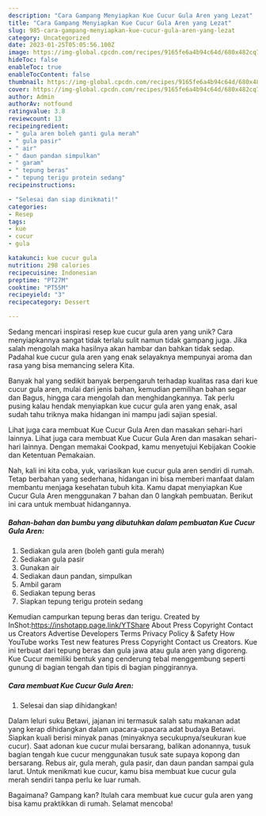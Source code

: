 ```yaml
---
description: "Cara Gampang Menyiapkan Kue Cucur Gula Aren yang Lezat"
title: "Cara Gampang Menyiapkan Kue Cucur Gula Aren yang Lezat"
slug: 985-cara-gampang-menyiapkan-kue-cucur-gula-aren-yang-lezat
category: Uncategorized
date: 2023-01-25T05:05:56.100Z
image: https://img-global.cpcdn.com/recipes/9165fe6a4b94c64d/680x482cq70/kue-cucur-gula-aren-foto-resep-utama.jpg
hideToc: false
enableToc: true
enableTocContent: false
thumbnail: https://img-global.cpcdn.com/recipes/9165fe6a4b94c64d/680x482cq70/kue-cucur-gula-aren-foto-resep-utama.jpg
cover: https://img-global.cpcdn.com/recipes/9165fe6a4b94c64d/680x482cq70/kue-cucur-gula-aren-foto-resep-utama.jpg
author: Admin
authorAv: notfound
ratingvalue: 3.8
reviewcount: 13
recipeingredient:
- " gula aren boleh ganti gula merah"
- " gula pasir"
- " air"
- " daun pandan simpulkan"
- " garam"
- " tepung beras"
- " tepung terigu protein sedang"
recipeinstructions:

- "Selesai dan siap dinikmati!"
categories:
- Resep
tags:
- kue
- cucur
- gula

katakunci: kue cucur gula 
nutrition: 298 calories
recipecuisine: Indonesian
preptime: "PT27M"
cooktime: "PT55M"
recipeyield: "3"
recipecategory: Dessert

---
```





Sedang mencari inspirasi resep kue cucur gula aren yang unik? Cara menyiapkannya sangat tidak terlalu sulit namun tidak gampang juga. Jika salah mengolah maka hasilnya akan hambar dan bahkan tidak sedap. Padahal kue cucur gula aren yang enak selayaknya mempunyai aroma dan rasa yang bisa memancing selera Kita.





Banyak hal yang sedikit banyak berpengaruh terhadap kualitas rasa dari kue cucur gula aren, mulai dari jenis bahan, kemudian pemilihan bahan segar dan Bagus, hingga cara mengolah dan menghidangkannya. Tak perlu pusing kalau hendak menyiapkan kue cucur gula aren yang enak,      asal sudah tahu triknya maka hidangan ini mampu jadi sajian spesial.














Lihat juga cara membuat Kue Cucur Gula Aren dan masakan sehari-hari lainnya. Lihat juga cara membuat Kue Cucur Gula Aren dan masakan sehari-hari lainnya. Dengan memakai Cookpad, kamu menyetujui Kebijakan Cookie dan Ketentuan Pemakaian.






Nah, kali ini kita coba, yuk, variasikan kue cucur gula aren sendiri di rumah. Tetap berbahan yang sederhana, hidangan ini bisa memberi manfaat dalam membantu menjaga kesehatan tubuh kita. Kamu dapat menyiapkan Kue Cucur Gula Aren menggunakan 7 bahan dan 0 langkah pembuatan. Berikut ini cara untuk membuat hidangannya.

<!--inarticleads1-->

##### Bahan-bahan dan bumbu yang dibutuhkan dalam pembuatan Kue Cucur Gula Aren:

1. Sediakan  gula aren (boleh ganti gula merah)
1. Sediakan  gula pasir
1. Gunakan  air
1. Sediakan  daun pandan, simpulkan
1. Ambil  garam
1. Sediakan  tepung beras
1. Siapkan  tepung terigu protein sedang


Kemudian campurkan tepung beras dan terigu. Created by InShot:https://inshotapp.page.link/YTShare About Press Copyright Contact us Creators Advertise Developers Terms Privacy Policy &amp; Safety How YouTube works Test new features Press Copyright Contact us Creators. Kue ini terbuat dari tepung beras dan gula jawa atau gula aren yang digoreng. Kue Cucur memiliki bentuk yang cenderung tebal menggembung seperti gunung di bagian tengah dan tipis di bagian pinggirannya. 

<!--inarticleads2-->

##### Cara membuat Kue Cucur Gula Aren:


1. Selesai dan siap dihidangkan!

Dalam leluri suku Betawi, jajanan ini termasuk salah satu makanan adat yang kerap dihidangkan dalam upacara-upacara adat budaya Betawi. Siapkan kuali berisi minyak panas (minyaknya secukupnya/seukuran kue cucur). Saat adonan kue cucur mulai bersarang, balikan adonannya, tusuk bagian tengah kue cucur menggunakan tusuk sate supaya kopong dan bersarang. Rebus air, gula merah, gula pasir, dan daun pandan sampai gula larut. Untuk menikmati kue cucur, kamu bisa membuat kue cucur gula merah sendiri tanpa perlu ke luar rumah. 

Bagaimana? Gampang kan? Itulah cara membuat kue cucur gula aren yang bisa kamu praktikkan di rumah. Selamat mencoba!
